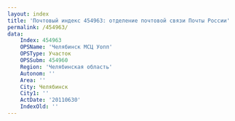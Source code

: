 ```yaml
---
layout: index
title: 'Почтовый индекс 454963: отделение почтовой связи Почты России'
permalink: /454963/
data:
    Index: 454963
    OPSName: 'Челябинск МСЦ Уопп'
    OPSType: Участок
    OPSSubm: 454960
    Region: 'Челябинская область'
    Autonom: ''
    Area: ''
    City: Челябинск
    City1: ''
    ActDate: '20110630'
    IndexOld: ''
---
```

